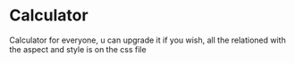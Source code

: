 # Calculator
Calculator for everyone, u can upgrade it if you wish, all the relationed with the aspect and style is on the css file
